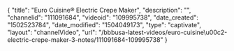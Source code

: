 {
    "title": "Euro Cuisine&reg; Electric Crepe Maker",
    "description": "",
    "channelid": "111091684",
    "videoid": "109995738",
    "date_created": "1502523784",
    "date_modified": "1504049173",
    "type": "captivate",
    "layout": "channelVideo",
    "url": "\/bbbusa-latest-videos\/euro-cuisine\u00c2-electric-crepe-maker-3-notes\/111091684-109995738"
}